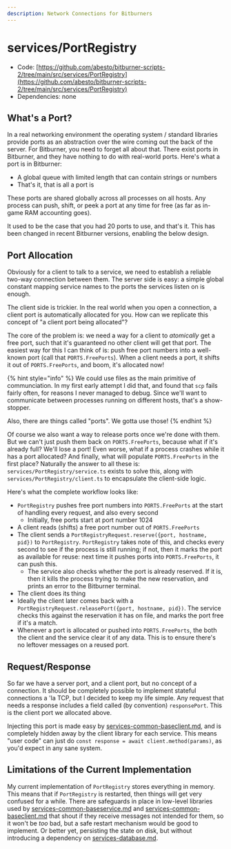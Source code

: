 ```yaml
---
description: Network Connections for Bitburners
---
```


# services/PortRegistry

* Code: [https://github.com/abesto/bitburner-scripts-2/tree/main/src/services/PortRegistry](https://github.com/abesto/bitburner-scripts-2/tree/main/src/services/PortRegistry)
* Dependencies: none

## What's a Port?

In a real networking environment the operating system / standard libraries provide ports as an abstraction over the wire coming out the back of the server. For Bitburner, you need to forget all about that. There exist ports in Bitburner, and they have nothing to do with real-world ports. Here's what a port is in Bitburner:

* A global queue with limited length that can contain strings or numbers
* That's it, that is all a port is

These ports are shared globally across all processes on all hosts. Any process can push, shift, or peek a port at any time for free (as far as in-game RAM accounting goes).

It used to be the case that you had 20 ports to use, and that's it. This has been changed in recent Bitburner versions, enabling the below design.

## Port Allocation

Obviously for a client to talk to a service, we need to establish a reliable two-way connection between them. The server side is easy: a simple global constant mapping service names to the ports the services listen on is enough.

The client side is trickier. In the real world when you open a connection, a client port is automatically allocated for you. How can we replicate this concept of "a client port being allocated"?

The core of the problem is: we need a way for a client to _atomically_ get a free port, such that it's guaranteed no other client will get that port. The easiest way for this I can think of is: push free port numbers into a well-known port (call that `PORTS.FreePorts`). When a client needs a port, it shifts it out of `PORTS.FreePorts`, and boom, it's allocated now!

{% hint style="info" %}
We could use files as the main primitive of communciation. In my first early attempt I did that, and found that `scp` fails fairly often, for reasons I never managed to debug. Since we'll want to communicate between processes running on different hosts, that's a show-stopper.

Also, there are things called "ports". We gotta use those!
{% endhint %}

Of course we also want a way to release ports once we're done with them. But we can't just push them back on `PORTS.FreePorts`, because what if it's already full? We'll lose a port! Even worse, what if a process crashes while it has a port allocated? And finally, what will populate `PORTS.FreePorts` in the first place? Naturally the answer to all these is: `services/PortRegistry/service.ts` exists to solve this, along with `services/PortRegistry/client.ts` to encapsulate the client-side logic.

Here's what the complete workflow looks like:

* `PortRegistry` pushes free port numbers into `PORTS.FreePorts` at the start of handling every request, and also every second
  * Initially, free ports start at port number 1024
* A client reads (shifts) a free port number out of `PORTS.FreePorts`
* The client sends a `PortRegistryRequest.reserve({port, hostname, pid})` to `PortRegistry`. `PortRegistry` takes note of this, and checks every second to see if the process is still running; if not, then it marks the port as available for reuse: next time it pushes ports into `PORTS.FreePorts`, it can push this.
  * The service also checks whether the port is already reserved. If it is, then it kills the process trying to make the new reservation, and prints an error to the Bitburner terminal.
* The client does its thing
* Ideally the client later comes back with a `PortRegistryRequest.releasePort({port, hostname, pid})`. The service checks this against the reservation it has on file, and marks the port free if it's a match.
* Whenever a port is allocated or pushed into `PORTS.FreePorts`, the both the client and the service clear it of any data. This is to ensure there's no leftover messages on a reused port.

## Request/Response

So far we have a server port, and a client port, but no concept of a connection. It should be completely possible to implement stateful connections a 'la TCP, but I decided to keep my life simple. Any request that needs a response includes a field called (by convention) `responsePort`. This is the client port we allocated above.

Injecting this port is made easy by [services-common-baseclient.md](../libraries/services-common-baseclient.md "mention"), and is completely hidden away by the client library for each service. This means "user code" can just do `const response = await client.method(params)`, as you'd expect in any sane system.

## Limitations of the Current Implementation

My current implementation of `PortRegistry` stores everything in memory. This means that if `PortRegistry` is restarted, then things will get very confused for a while. There are safeguards in place in low-level libraries used by [services-common-baseservice.md](../libraries/services-common-baseservice.md "mention") and [services-common-baseclient.md](../libraries/services-common-baseclient.md "mention") that shout if they receive messages not intended for them, so it won't be _too_ bad, but a safe restart mechanism would be good to implement. Or better yet, persisting the state on disk, but without introducing a dependency on [services-database.md](services-database.md "mention").
